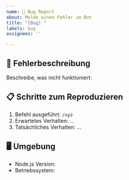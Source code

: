 ```yaml
---
name: 🐛 Bug Report
about: Melde einen Fehler im Bot
title: "[Bug] "
labels: bug
assignees: ''

---
```


## 🐛 Fehlerbeschreibung
Beschreibe, was nicht funktioniert:

## 📋 Schritte zum Reproduzieren
1. Befehl ausgeführt: `/xyz`
2. Erwartetes Verhalten: ...
3. Tatsächliches Verhalten: ...

## 🖥 Umgebung
- Node.js Version:
- Betriebssystem:
